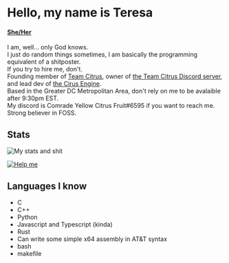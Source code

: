 # Hello, my name is Teresa

#### [She/Her](https://en.pronouns.page/@comrade_lemons)

I am, well... only God knows.  
I just do random things sometimes, I am basically the programming equivalent of a shitposter.  
If you try to hire me, don't.  
Founding member of [Team Citrus](https://github.com/team-citrus), owner of [the Team Citrus Discord server](https://discord.gg/fbNDPHUBCj), and lead dev of [the Cirus Engine](https://github.com/team-citrus/engine).  
Based in the Greater DC Metropolitan Area, don't rely on me to be avalaible after 9:30pm EST.  
My discord is Comrade Yellow Citrus Fruit#6595 if you want to reach me.  
Strong believer in FOSS.

## Stats
![My stats and shit](https://github-readme-stats.vercel.app/api?username=ComradeYellowCitrusFruit&show_icons=true&theme=tokyonight&count_private=true&hide=stars)

[![Help me](https://github-readme-stats.vercel.app/api/top-langs/?username=ComradeYellowCitrusFruit&theme=tokyonight&hide=python&layout=compact)](https://github.com/anuraghazra/github-readme-stats)

## Languages I know

- C
- C++
- Python
- Javascript and Typescript (kinda)
- Rust
- Can write some simple x64 assembly in AT&T syntax
- bash
- makefile
